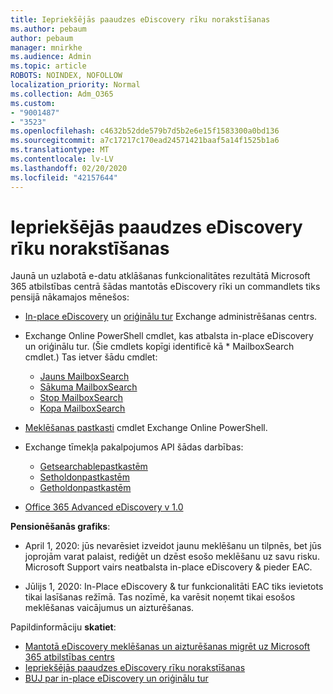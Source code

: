 ```yaml
---
title: Iepriekšējās paaudzes eDiscovery rīku norakstīšanas
ms.author: pebaum
author: pebaum
manager: mnirkhe
ms.audience: Admin
ms.topic: article
ROBOTS: NOINDEX, NOFOLLOW
localization_priority: Normal
ms.collection: Adm_O365
ms.custom:
- "9001487"
- "3523"
ms.openlocfilehash: c4632b52dde579b7d5b2e6e15f1583300a0bd136
ms.sourcegitcommit: a7c17217c170ead24571421baaf5a14f1525b1a6
ms.translationtype: MT
ms.contentlocale: lv-LV
ms.lasthandoff: 02/20/2020
ms.locfileid: "42157644"
---
```

# <a name="retirement-of-legacy-ediscovery-tools"></a>Iepriekšējās paaudzes eDiscovery rīku norakstīšanas

Jaunā un uzlabotā e-datu atklāšanas funkcionalitātes rezultātā Microsoft 365 atbilstības centrā šādas mantotās eDiscovery rīki un commandlets tiks pensijā nākamajos mēnešos:

- [In-place eDiscovery](https://docs.microsoft.com/exchange/security-and-compliance/in-place-ediscovery/in-place-ediscovery) un [oriģinālu tur](https://docs.microsoft.com/exchange/security-and-compliance/create-or-remove-in-place-holds) Exchange administrēšanas centrs.

- Exchange Online PowerShell cmdlet, kas atbalsta in-place eDiscovery un oriģinālu tur. (Šie cmdlets kopīgi identificē kā * MailboxSearch cmdlet.) Tas ietver šādu cmdlet:

    - [Jauns MailboxSearch](https://docs.microsoft.com/powershell/module/exchange/policy-and-compliance-content-search/new-mailboxsearch)
    - [Sākuma MailboxSearch](https://docs.microsoft.com/powershell/module/exchange/policy-and-compliance-content-search/start-mailboxsearch)
    - [Stop MailboxSearch](https://docs.microsoft.com/powershell/module/exchange/policy-and-compliance-content-search/stop-mailboxsearch)
    - [Kopa MailboxSearch](https://docs.microsoft.com/powershell/module/exchange/policy-and-compliance-content-search/set-mailboxsearch)

- [Meklēšanas pastkasti](https://docs.microsoft.com/powershell/module/exchange/mailboxes/search-mailbox?view=exchange-ps) cmdlet Exchange Online PowerShell.
- Exchange tīmekļa pakalpojumos API šādas darbības:
    - [Getsearchablepastkastēm](https://docs.microsoft.com/exchange/client-developer/web-service-reference/getsearchablemailboxes-operation)
    - [Setholdonpastkastēm](https://docs.microsoft.com/exchange/client-developer/web-service-reference/setholdonmailboxes-operation)
    - [Getholdonpastkastēm](https://docs.microsoft.com/exchange/client-developer/web-service-reference/getholdonmailboxes-operation)

- [Office 365 Advanced eDiscovery v 1.0](https://docs.microsoft.com/en-us/microsoft-365/compliance/office-365-advanced-ediscovery)

**Pensionēšanās grafiks**:
- April 1, 2020: jūs nevarēsiet izveidot jaunu meklēšanu un tilpnēs, bet jūs joprojām varat palaist, rediģēt un dzēst esošo meklēšanu uz savu risku. Microsoft Support vairs neatbalsta in-place eDiscovery & pieder EAC.

- Jūlijs 1, 2020: In-Place eDiscovery & tur funkcionalitāti EAC tiks ievietots tikai lasīšanas režīmā. Tas nozīmē, ka varēsit noņemt tikai esošos meklēšanas vaicājumus un aizturēšanas.

Papildinformāciju **skatiet**:

 - [Mantotā eDiscovery meklēšanas un aizturēšanas migrēt uz Microsoft 365 atbilstības centrs](https://docs.microsoft.com/en-us/microsoft-365/compliance/migrate-legacy-ediscovery-searches-and-holds)
 - [Iepriekšējās paaudzes eDiscovery rīku norakstīšanas](https://docs.microsoft.com/en-us/microsoft-365/compliance/legacy-ediscovery-retirement)
 - [BUJ par in-place eDiscovery un oriģinālu tur](https://docs.microsoft.com/en-us/microsoft-365/compliance/legacy-ediscovery-retirement#faqs-about-in-place-ediscovery-and-in-place-holds)




